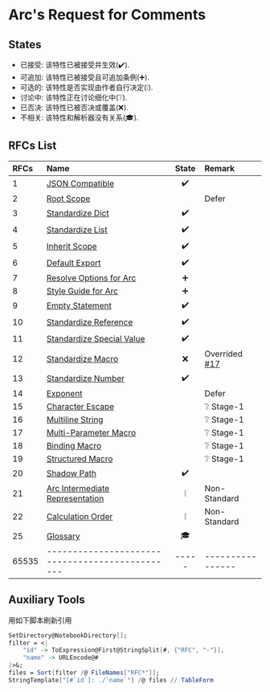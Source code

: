 Arc's Request for Comments
==========================

## States

- 已接受: 该特性已被接受并生效(✔️).
- 可追加: 该特性已被接受且可追加条例(➕).
- 可选的: 该特性是否实现由作者自行决定(❕).
- 讨论中: 该特性正在讨论细化中(❔).
- 已否决: 该特性已被否决或覆盖(❌).
- 不相关: 该特性和解析器没有关系(🎓).


## RFCs List

| RFCs  | Name                                            | State | Remark               |
| :---- | :---------------------------------------------- | :---: | :------------------- |
| 1     | [JSON Compatible][#1]                           |  ✔️   |                      |
| 2     | [Root Scope][#2]                                |       | Defer                |
| 3     | [Standardize Dict][#3]                          |  ✔️   |                      |
| 4     | [Standardize List][#4]                          |  ✔️   |                      |
| 5     | [Inherit Scope][#5]                             |  ✔️   |                      |
| 6     | [Default Export][#6]                            |  ✔️️  |                      |
| 7     | [Resolve Options for Arc][#7]                   |   ➕   |                      |
| 8     | [Style Guide for Arc][#8]                       |   ➕   |                      |
| 9     | [Empty Statement][#9]                           |  ✔️️  |                      |
| 10    | [Standardize Reference][#10]                    |  ✔️️  |                      |
| 11    | [Standardize Special Value][#11]                |  ✔️️  |                      |
| 12    | [Standardize Macro][#12]                        |   ❌   | Overrided [#17][#17] |
| 13    | [Standardize Number][#13]                       |  ✔️️  |                      |
| 14    | [Exponent][#14]                                 |       | Defer                |
| 15    | [Character Escape][#15]                         |       | ❔ Stage-1            |
| 16    | [Multiline String][#16]                         |       | ❔ Stage-1            |
| 17    | [Multi-Parameter Macro][#17]                    |       | ❔ Stage-1            |
| 18    | [Binding Macro][#18]                            |       | ❔ Stage-1            |
| 19    | [Structured Macro][#19]                         |       | ❔ Stage-1            |
| 20    | [Shadow Path][#20]                              |  ✔️️  |                      |
| 21    | [Arc Intermediate Representation][#21]          |   ❕   | Non-Standard         |
| 22    | [Calculation Order][#22]                        |   ❕   | Non-Standard         |
| 25    | [Glossary][#25]                                 |  🎓   |
| 65535 | ----------------------------------------------- | ----- | ----------------     |



## Auxiliary Tools

用如下脚本刷新引用

```mathematica
SetDirectory@NotebookDirectory[];
filter = <|
	"id" -> ToExpression@First@StringSplit[#, {"RFC", "-"}],
	"name" -> URLEncode@#
|>&;
files = Sort[filter /@ FileNames["RFC*"]];
StringTemplate["[#`id`]: ./`name`"] /@ files // TableForm
```

[#1]: ./RFC1%20-%20JSON%20Compatible.md
[#2]: ./RFC2%20-%20Root%20Scope.md
[#3]: ./RFC3%20-%20Standardize%20Dict.md
[#4]: ./RFC4%20-%20Standardize%20List.md
[#5]: ./RFC5%20-%20Inherit%20Scope.md
[#6]: ./RFC6%20-%20Default%20Export.md
[#7]: ./RFC7%20-%20Resolve%20Options.md
[#8]: ./RFC8%20-%20Style%20Guide.md
[#9]: ./RFC9%20-%20Empty%20Statement.md
[#10]: ./RFC10%20-%20Standardize%20Reference.md
[#11]: ./RFC11%20-%20Standardize%20Special%20Value.md
[#12]: ./RFC12%20-%20Standardize%20Macro.md
[#13]: ./RFC13%20-%20Standardize%20Number.md
[#14]: ./RFC14%20-%20Exponent.md
[#15]: ./RFC15%20-%20Character%20Escape.md
[#16]: ./RFC16%20-%20Multiline%20String.md
[#17]: ./RFC17%20-%20Multi-Parameter%20Macro.md
[#18]: ./RFC18%20-%20Binding%20Macro.md
[#19]: ./RFC19%20-%20Structured%20Macro.md
[#20]: ./RFC20%20-%20Shadow%20Path.md
[#21]: ./RFC21%20-%20Arc%20IR.md
[#22]: ./RFC22%20-%20Calculation%20Order.md
[#25]: ./RFC25%20-%20Glossary.md
[#26]: ./RFC26%20-%20Numerical%20Macros.md

